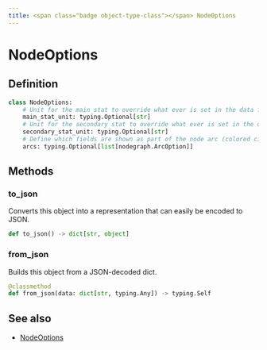 ```yaml
---
title: <span class="badge object-type-class"></span> NodeOptions
---
```

# <span class="badge object-type-class"></span> NodeOptions

## Definition

```python
class NodeOptions:
    # Unit for the main stat to override what ever is set in the data frame.
    main_stat_unit: typing.Optional[str]
    # Unit for the secondary stat to override what ever is set in the data frame.
    secondary_stat_unit: typing.Optional[str]
    # Define which fields are shown as part of the node arc (colored circle around the node).
    arcs: typing.Optional[list[nodegraph.ArcOption]]
```
## Methods

### <span class="badge object-method"></span> to_json

Converts this object into a representation that can easily be encoded to JSON.

```python
def to_json() -> dict[str, object]
```

### <span class="badge object-method"></span> from_json

Builds this object from a JSON-decoded dict.

```python
@classmethod
def from_json(data: dict[str, typing.Any]) -> typing.Self
```

## See also

 * <span class="badge builder"></span> [NodeOptions](./builder-NodeOptions.md)
